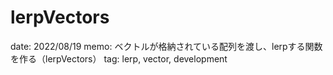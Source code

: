 # lerpVectors

date: 2022/08/19
memo: ベクトルが格納されている配列を渡し、lerpする関数を作る（lerpVectors）
tag: lerp, vector, development
